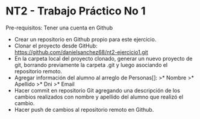 # NT2 - Trabajo Práctico No 1

Pre-requisitos: Tener una cuenta en Github
  - Crear un repositorio en Github propio para este ejercicio.
  - Clonar el proyecto desde GitHub: https://github.com/danielsanchez68/nt2-ejercicio1.git
  - En la carpeta local del proyecto clonado, generar un nuevo proyecto de git, borrando
    previamente la carpeta .git y luego asociando el repositorio remoto.
  - Agregar información del alumno al arreglo de Personas[]:
        >* Nombre 
        >* Apellido 
        >* Dni
        >* Email
  - Hacer commit en repositorio Git agregando una descripción de los cambios realizados con nombre y apellido del alumno que realizó el cambio.
  - Hacer push de cambios al repositorio remoto en Github.
